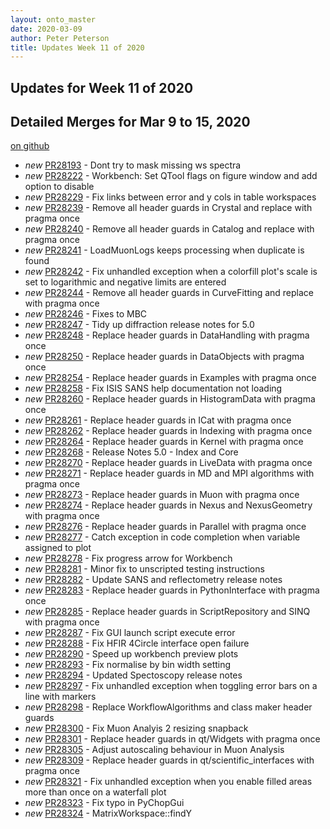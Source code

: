 ```yaml
---
layout: onto_master
date: 2020-03-09
author: Peter Peterson
title: Updates Week 11 of 2020
---
```

Updates for Week 11 of 2020
---------------------------

Detailed Merges for Mar 9 to 15, 2020
-------------------------------------
[on github](https://github.com/mantidproject/mantid/pulls?q=is%3Apr+merged%3A2020-03-10..2020-03-15)

* *new* [PR28193](https://github.com/mantidproject/mantid/pull/28193) - Dont try to mask missing ws spectra
* *new* [PR28222](https://github.com/mantidproject/mantid/pull/28222) - Workbench: Set QTool flags on figure window and add option to disable
* *new* [PR28229](https://github.com/mantidproject/mantid/pull/28229) - Fix links between error and y cols in table workspaces
* *new* [PR28239](https://github.com/mantidproject/mantid/pull/28239) - Remove all header guards in Crystal and replace with pragma once
* *new* [PR28240](https://github.com/mantidproject/mantid/pull/28240) - Remove all header guards in Catalog and replace with pragma once
* *new* [PR28241](https://github.com/mantidproject/mantid/pull/28241) - LoadMuonLogs keeps processing when duplicate is found
* *new* [PR28242](https://github.com/mantidproject/mantid/pull/28242) - Fix unhandled exception when a colorfill plot's scale is set to logarithmic and negative limits are entered
* *new* [PR28244](https://github.com/mantidproject/mantid/pull/28244) - Remove all header guards in CurveFitting and replace with pragma once
* *new* [PR28246](https://github.com/mantidproject/mantid/pull/28246) - Fixes to MBC
* *new* [PR28247](https://github.com/mantidproject/mantid/pull/28247) - Tidy up diffraction release notes for 5.0
* *new* [PR28248](https://github.com/mantidproject/mantid/pull/28248) - Replace header guards in DataHandling with pragma once
* *new* [PR28250](https://github.com/mantidproject/mantid/pull/28250) - Replace header guards in DataObjects with pragma once
* *new* [PR28254](https://github.com/mantidproject/mantid/pull/28254) - Replace header guards in Examples with pragma once
* *new* [PR28258](https://github.com/mantidproject/mantid/pull/28258) - Fix ISIS SANS help documentation not loading
* *new* [PR28260](https://github.com/mantidproject/mantid/pull/28260) - Replace header guards in HistogramData with pragma once
* *new* [PR28261](https://github.com/mantidproject/mantid/pull/28261) - Replace header guards in ICat with pragma once
* *new* [PR28262](https://github.com/mantidproject/mantid/pull/28262) - Replace header guards in Indexing with pragma once
* *new* [PR28264](https://github.com/mantidproject/mantid/pull/28264) - Replace header guards in Kernel with pragma once
* *new* [PR28268](https://github.com/mantidproject/mantid/pull/28268) - Release Notes 5.0 - Index and Core
* *new* [PR28270](https://github.com/mantidproject/mantid/pull/28270) - Replace header guards in LiveData with pragma once
* *new* [PR28271](https://github.com/mantidproject/mantid/pull/28271) - Replace header guards in MD and MPI algorithms with pragma once
* *new* [PR28273](https://github.com/mantidproject/mantid/pull/28273) - Replace header guards in Muon with pragma once
* *new* [PR28274](https://github.com/mantidproject/mantid/pull/28274) - Replace header guards in Nexus and NexusGeometry with pragma once
* *new* [PR28276](https://github.com/mantidproject/mantid/pull/28276) - Replace header guards in Parallel with pragma once
* *new* [PR28277](https://github.com/mantidproject/mantid/pull/28277) - Catch exception in code completion when variable assigned to plot
* *new* [PR28278](https://github.com/mantidproject/mantid/pull/28278) - Fix progress arrow for Workbench
* *new* [PR28281](https://github.com/mantidproject/mantid/pull/28281) - Minor fix to unscripted testing instructions
* *new* [PR28282](https://github.com/mantidproject/mantid/pull/28282) - Update SANS and reflectometry release notes
* *new* [PR28283](https://github.com/mantidproject/mantid/pull/28283) - Replace header guards in PythonInterface with pragma once
* *new* [PR28285](https://github.com/mantidproject/mantid/pull/28285) - Replace header guards in ScriptRepository and SINQ with pragma once
* *new* [PR28287](https://github.com/mantidproject/mantid/pull/28287) - Fix GUI launch script execute error
* *new* [PR28288](https://github.com/mantidproject/mantid/pull/28288) - Fix HFIR 4Circle interface open failure
* *new* [PR28290](https://github.com/mantidproject/mantid/pull/28290) - Speed up workbench preview plots
* *new* [PR28293](https://github.com/mantidproject/mantid/pull/28293) - Fix normalise by bin width setting
* *new* [PR28294](https://github.com/mantidproject/mantid/pull/28294) - Updated Spectoscopy release notes
* *new* [PR28297](https://github.com/mantidproject/mantid/pull/28297) - Fix unhandled exception when toggling error bars on a line with markers
* *new* [PR28298](https://github.com/mantidproject/mantid/pull/28298) - Replace WorkflowAlgorithms and class maker header guards
* *new* [PR28300](https://github.com/mantidproject/mantid/pull/28300) - Fix Muon Analyis 2 resizing snapback
* *new* [PR28301](https://github.com/mantidproject/mantid/pull/28301) - Replace header guards in qt/Widgets with pragma once
* *new* [PR28305](https://github.com/mantidproject/mantid/pull/28305) - Adjust autoscaling behaviour in Muon Analysis
* *new* [PR28309](https://github.com/mantidproject/mantid/pull/28309) - Replace header guards in qt/scientific_interfaces with pragma once
* *new* [PR28321](https://github.com/mantidproject/mantid/pull/28321) - Fix unhandled exception when you enable filled areas more than once on a waterfall plot
* *new* [PR28323](https://github.com/mantidproject/mantid/pull/28323) - Fix typo in PyChopGui
* *new* [PR28324](https://github.com/mantidproject/mantid/pull/28324) - MatrixWorkspace::findY
